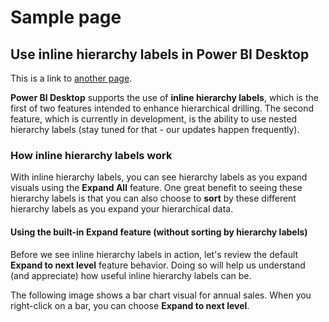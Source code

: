 # Sample page

## Use inline hierarchy labels in Power BI Desktop <a href="use-inline-hierarchy-labels-in-power-bi-desktop" id="use-inline-hierarchy-labels-in-power-bi-desktop"></a>

This is a link to [another page](change-requests.md).

**Power BI Desktop** supports the use of **inline hierarchy labels**, which is the first of two features intended to enhance hierarchical drilling. The second feature, which is currently in development, is the ability to use nested hierarchy labels (stay tuned for that - our updates happen frequently).

### How inline hierarchy labels work

With inline hierarchy labels, you can see hierarchy labels as you expand visuals using the **Expand All** feature. One great benefit to seeing these hierarchy labels is that you can also choose to **sort** by these different hierarchy labels as you expand your hierarchical data.

#### Using the built-in Expand feature (without sorting by hierarchy labels)

Before we see inline hierarchy labels in action, let's review the default **Expand to next level** feature behavior. Doing so will help us understand (and appreciate) how useful inline hierarchy labels can be.

The following image shows a bar chart visual for annual sales. When you right-click on a bar, you can choose **Expand to next level**.
